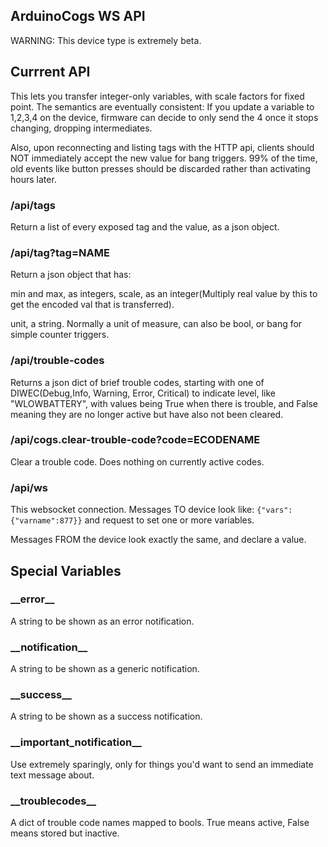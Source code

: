 ## ArduinoCogs WS API

WARNING:  This device type is extremely beta.

## Currrent API

This lets you transfer integer-only variables, with scale factors for fixed point.
The semantics are eventually consistent: If you update a variable to 1,2,3,4 on the device,
firmware can decide to only send the 4 once it stops changing, dropping intermediates.

Also, upon reconnecting and listing tags with the HTTP api, clients should NOT immediately accept the new value for bang triggers. 99% of the time, old events like button presses should be discarded rather than activating hours later.


### /api/tags

Return a list of every exposed tag and the value, as a json object.

### /api/tag?tag=NAME

Return a json object that has:

min and max, as integers, scale, as an integer(Multiply real value by this to get the encoded val that is transferred).

unit, a string.  Normally a unit of measure, can also be bool, or bang for simple counter triggers.


### /api/trouble-codes

Returns a json dict of brief trouble codes, starting with one of DIWEC(Debug,Info, Warning, Error, Critical) to indicate level, like "WLOWBATTERY", with values being True when there is trouble, and False meaning they are no longer active but have also not been cleared.

### /api/cogs.clear-trouble-code?code=ECODENAME

Clear a trouble code. Does nothing on currently active codes.

### /api/ws

This websocket connection.  Messages TO device look like: `{"vars":{"varname":877}}` and request to
set one or more variables.

Messages FROM the device look exactly the same, and declare a value.

## Special Variables


### \_\_error\_\_

A string to be shown as an error notification.

### \_\_notification\_\_

A string to be shown as a generic notification.

### \_\_success\_\_

A string to be shown as a success notification.


### \_\_important_notification\_\_

Use extremely sparingly, only for things you'd want to send an immediate text message about.

### \_\_troublecodes\_\_

A dict of trouble code names mapped to bools.  True means active, False means stored but inactive.

